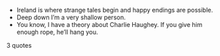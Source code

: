  - Ireland is where strange tales begin and happy endings are possible.
 - Deep down I’m a very shallow person.
 - You know, I have a theory about Charlie Haughey. If you give him enough rope, he’ll hang you.

3 quotes